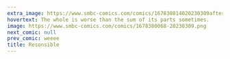 ```yaml
---
extra_image: https://www.smbc-comics.com/comics/167838014020230309after.png
hovertext: The whole is worse than the sum of its parts sometimes.
image: https://www.smbc-comics.com/comics/1678380068-20230309.png
next_comic: null
prev_comic: weeee
title: Resonsible
---
```


